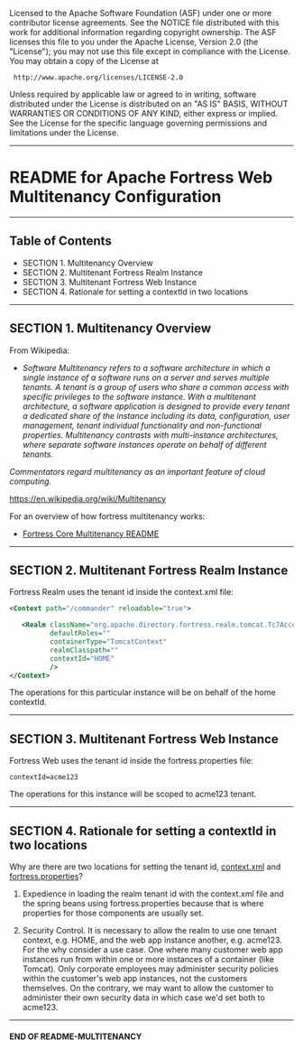    Licensed to the Apache Software Foundation (ASF) under one
   or more contributor license agreements.  See the NOTICE file
   distributed with this work for additional information
   regarding copyright ownership.  The ASF licenses this file
   to you under the Apache License, Version 2.0 (the
   "License"); you may not use this file except in compliance
   with the License.  You may obtain a copy of the License at

     http://www.apache.org/licenses/LICENSE-2.0

   Unless required by applicable law or agreed to in writing,
   software distributed under the License is distributed on an
   "AS IS" BASIS, WITHOUT WARRANTIES OR CONDITIONS OF ANY
   KIND, either express or implied.  See the License for the
   specific language governing permissions and limitations
   under the License.

-------------------------------------------------------------------------------
# README for Apache Fortress Web Multitenancy Configuration

-------------------------------------------------------------------------------
## Table of Contents

 * SECTION 1. Multitenancy Overview
 * SECTION 2. Multitenant Fortress Realm Instance
 * SECTION 3. Multitenant Fortress Web Instance
 * SECTION 4. Rationale for setting a contextId in two locations

-------------------------------------------------------------------------------
## SECTION 1.  Multitenancy Overview

From Wikipedia:
* *Software Multitenancy refers to a software architecture in which a single instance of a software runs on a server and serves multiple tenants. A tenant is a group of users who share a common access with specific privileges to the software instance. With a multitenant architecture, a software application is designed to provide every tenant a dedicated share of the instance including its data, configuration, user management, tenant individual functionality and non-functional properties. Multitenancy contrasts with multi-instance architectures, where separate software instances operate on behalf of different tenants.*

 *Commentators regard multitenancy as an important feature of cloud computing.*

 https://en.wikipedia.org/wiki/Multitenancy

For an overview of how fortress multitenancy works:
 * [Fortress Core Multitenancy README](https://github.com/apache/directory-fortress-core/blob/master/README-MULTITENANCY.md)

-------------------------------------------------------------------------------
## SECTION 2.  Multitenant Fortress Realm Instance

Fortress Realm uses the tenant id inside the context.xml file:

```xml
<Context path="/commander" reloadable="true">

   <Realm className="org.apache.directory.fortress.realm.tomcat.Tc7AccessMgrProxy"
          defaultRoles=""
          containerType="TomcatContext"
          realmClasspath=""
          contextId="HOME"
          />
</Context>
```

 The operations for this particular instance will be on behalf of the home contextId.

-------------------------------------------------------------------------------
## SECTION 3.  Multitenant Fortress Web Instance

Fortress Web uses the tenant id inside the fortress.properties file:

```
contextId=acme123
```

 The operations for this instance will be scoped to acme123 tenant.

___________________________________________________________________________________
## SECTION 4.  Rationale for setting a contextId in two locations

Why are there are two locations for setting the tenant id, [context.xml](https://github.com/apache/directory-fortress-commander/blob/master/src/main/resources/META-INF/context.xml) and [fortress.properties](https://github.com/apache/directory-fortress-commander/blob/master/src/main/resources/fortress.properties.example)?

1. Expedience in loading the realm tenant id with the context.xml file and the spring beans using fortress.properties because that is where properties for those components are usually set.

2. Security Control.  It is necessary to allow the realm to use one tenant context, e.g. HOME, and the web app instance another, e.g. acme123.  For the why consider a use case.  One where many customer web app instances run from within one or more instances of a container (like Tomcat).
 Only corporate employees may administer security policies within the customer's web app instances, not the customers themselves.  On the contrary, we may want to allow the customer to administer their own security data in which case we'd set both to acme123.

___________________________________________________________________________________
#### END OF README-MULTITENANCY
